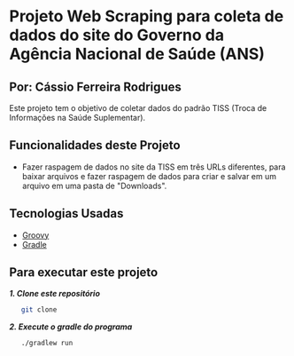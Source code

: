 # Projeto Web Scraping para coleta de dados do site do Governo da Agência Nacional de Saúde (ANS)
## Por: Cássio Ferreira Rodrigues
Este projeto tem o objetivo de coletar dados do padrão TISS (Troca de Informações na Saúde Suplementar).
## Funcionalidades deste Projeto
* Fazer raspagem de dados no site da TISS em três URLs diferentes, para baixar arquivos e fazer raspagem de dados para criar e 
  salvar em um arquivo em uma pasta de "Downloads".
## Tecnologias Usadas
* [Groovy](http://www.groovy-lang.org)
* [Gradle](https://gradle.org/)
## Para executar este projeto
***1. Clone este repositório***
```bash
   git clone
``` 
***2. Execute o gradle do programa***
```shell
   ./gradlew run
``` 